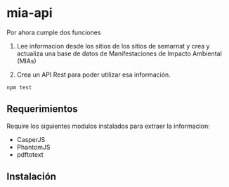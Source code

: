 # mia-api

Por ahora cumple dos funciones

1) Lee informacion desde los sitios de los sitios de  semarnat y crea y actualiza una base de datos de Manifestaciones de Impacto Ambiental (MIAs)

2) Crea un API Rest para poder utilizar esa información.


```npm test```


## Requerimientos

Require los siguientes modulos instalados para extraer la informacion:

- CasperJS
- PhantomJS
- pdftotext

## Instalación

